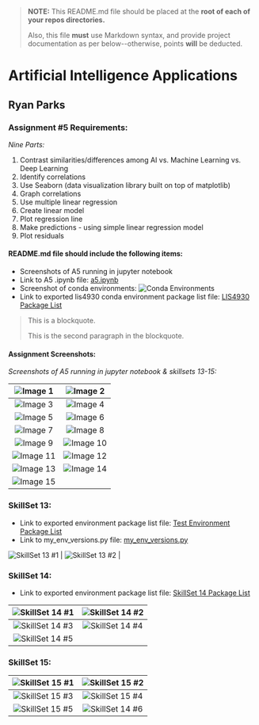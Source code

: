 > **NOTE:** This README.md file should be placed at the **root of each of your repos directories.**
>
>Also, this file **must** use Markdown syntax, and provide project documentation as per below--otherwise, points **will** be deducted.
>

# Artificial Intelligence Applications

## Ryan Parks

### Assignment #5 Requirements:

*Nine Parts:*

1. Contrast similarities/differences among AI vs. Machine Learning vs. Deep Learning
2. Identify correlations
3. Use Seaborn (data visualization library built on top of matplotlib)
4. Graph correlations
5. Use multiple linear regression
6. Create linear model
7. Plot regression line
8. Make predictions - using simple linear regression model
9. Plot residuals

#### README.md file should include the following items:

* Screenshots of A5 running in jupyter notebook
* Link to A5 .ipynb file: [a5.ipynb](a5.ipynb "A5 Jupyter Notebook")
* Screenshot of conda environments: ![Conda Environments](img/condaenvironments.png)
* Link to exported lis4930 conda environment package list file: [LIS4930 Package List](lis4930_package_list.txt "LIS4930 Package List")

> This is a blockquote.
> 
> This is the second paragraph in the blockquote.
>

#### Assignment Screenshots:

*Screenshots of A5 running in jupyter notebook & skillsets 13-15:*

| ![Image 1](img/jupyternotebook1.png) | ![Image 2](img/jupyternotebook2.png) |
|:-----------------------------------------:|:-----------------------------------------:|
| ![Image 3](img/jupyternotebook3.png) | ![Image 4](img/jupyternotebook4.png) |
| ![Image 5](img/jupyternotebook5.png) | ![Image 6](img/jupyternotebook6.png) |
| ![Image 7](img/jupyternotebook7.png) | ![Image 8](img/jupyternotebook8.png) |
| ![Image 9](img/jupyternotebook9.png) | ![Image 10](img/jupyternotebook10.png) |
| ![Image 11](img/jupyternotebook11.png) | ![Image 12](img/jupyternotebook12.png) |
| ![Image 13](img/jupyternotebook13.png) | ![Image 14](img/jupyternotebook14.png) |
| ![Image 15](img/jupyternotebook15.png) | 

### SkillSet 13:

* Link to exported environment package list file: [Test Environment Package List](testenv_package_list.txt "Test Environment Package List")
* Link to my_env_versions.py file: [my_env_versions.py](my_env_versions.py "my_env_versions.py")

![SkillSet 13 #1](img/ss13p1.png) | ![SkillSet 13 #2](img/ss13p2.png) |

### SkillSet 14:

* Link to exported environment package list file: [SkillSet 14 Package List](ss14_package_list.txt "SkillSet 14 Package List")

| ![SkillSet 14 #1](img/ss14p1.png) | ![SkillSet 14 #2](img/ss14p2.png) |
|:-----------------------------------------:|:-----------------------------------------:|
| ![SkillSet 14 #3](img/ss14p3.png) | ![SkillSet 14 #4](img/ss14p4.png) |
| ![SkillSet 14 #5](img/ss14p5.png) |

### SkillSet 15:

| ![SkillSet 15 #1](img/ss15p1.png) | ![SkillSet 15 #2](img/ss15p2.jpg) |
|:-----------------------------------------:|:-----------------------------------------:|
| ![SkillSet 15 #3](img/ss15p3.jpg) | ![SkillSet 15 #4](img/ss15p4.jpg) |
| ![SkillSet 15 #5](img/ss15p5.jpg) | ![SkillSet 14 #6](img/ss15p6.jpg) |